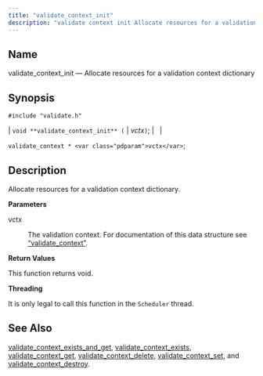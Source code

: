 ```yaml
---
title: "validate_context_init"
description: "validate context init Allocate resources for a validation context dictionary void validate context init vctx validate context vctx Allocate resources for a validation context dictionary vctx The validation context For documentation of this data structure see Section 68 86 validate context This function returns void It is only legal to..."
---
```


<a name="apis.validate_context_init"></a> 
## Name

validate_context_init — Allocate resources for a validation context dictionary

## Synopsis

`#include "validate.h"`

| `void **validate_context_init** (` | <var class="pdparam">vctx</var>`)`; |   |

`validate_context * <var class="pdparam">vctx</var>`;<a name="idp64446880"></a> 
## Description

Allocate resources for a validation context dictionary.

**<a name="idp64448112"></a> Parameters**

<dl class="variablelist">

<dt>vctx</dt>

<dd>

The validation context. For documentation of this data structure see [“validate_context”](/momentum/3/3-api/structs-validate-context).

</dd>

</dl>

**<a name="idp64451424"></a> Return Values**

This function returns void.

**<a name="idp64452336"></a> Threading**

It is only legal to call this function in the `Scheduler` thread.

<a name="idp64453888"></a> 
## See Also

[validate_context_exists_and_get](/momentum/3/3-api/apis-validate-context-exists-and-get), [validate_context_exists](/momentum/3/3-api/apis-validate-context-exists), [validate_context_get](/momentum/3/3-api/apis-validate-context-get), [validate_context_delete](/momentum/3/3-api/apis-validate-context-delete), [validate_context_set](/momentum/3/3-api/apis-validate-context-set), and [validate_context_destroy](/momentum/3/3-api/apis-validate-context-destroy).